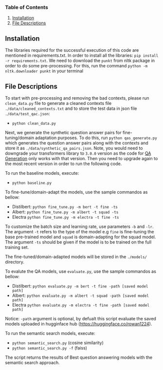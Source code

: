 
### Table of Contents

1. [Installation](#motivation)
2. [File Descriptions](#files)

## Installation <a name="installation"></a>

The libraries required for the successful execution of this code are mentioned in requirements.txt. In order to install all the libraries:
`pip install -r requirements.txt`. We need to download the `punkt` from nltk package in order to do some pre-processing. For this, run the command `python -m nltk.downloader punkt` in your terminal

## File Descriptions <a name="files"></a>

To start with pre-processing and removing the bad contexts, please run `clean_data.py` file to generate a cleaned contexts file `./data/cleaned_contexts.txt` and to store the test data in json file `./data/test_qac.json`:

- ```python clean_data.py```


Next, we generate the synthetic question answer pairs for fine-tuning/domain adaptation purposes. To do this, run `python qas_generate.py` which generates the question answer pairs along with the contexts and store it as `./data/synthetic_qa_pairs.json`. Note, you would need to downgrade your transformers library to `3.0.0` version as the code for [QA Generation](https://github.com/patil-suraj/question_generation) only works with that version. Then you need to upgrade again to the most recent version in order to run the following code.

To run the baseline models, execute:
- `python baseline.py`

To fine-tune/domain-adapt the models, use the sample commandos as bellow:
- Distilbert: `python fine_tune.py -m bert -t fine -ts`
- Albert: `python fine_tune.py -m albert -t squad -ts`
- Electra `python fine_tune.py -m electra -t fine -ts`

To customize the batch size and learning rate, use parameters `-b` and `-lr`. The argument `-t` refers to the type of the model e.g `fine` is fine-tuning the base pre-trained model and `squad` is domain-adapting for the squad model. The argument `-ts` should be given if the model is to be trained on the full training set.

The fine-tuned/domain-adapted models will be stored in the `./models/` directory. 

To evalute the QA models, use `evaluate.py`, use the sample commandos as bellow:
- Distilbert: `python evaluate.py -m bert -t fine -path [saved model path]`
- Albert: `python evaluate.py -m albert -t squad -path [saved model path]`
- Electra `python evaluate.py -m electra -t fine -path [saved model path]`

Notice: `-path` argument is optional, by defualt this script evaluate the saved models uploaded in hugginface hub (https://huggingface.co/rowan1224).

To run the semantic search models, execute:
- `python semantic_search.py` (cosine similarity)
- `python semantic_search.py -f` (faiss)

The script returns the results of Best question answering models with the semantic search approach.

